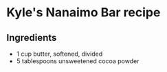 # Kyle's Nanaimo Bar recipe

## Ingredients

- 1 cup butter, softened, divided
- 5 tablespoons unsweetened cocoa powder



